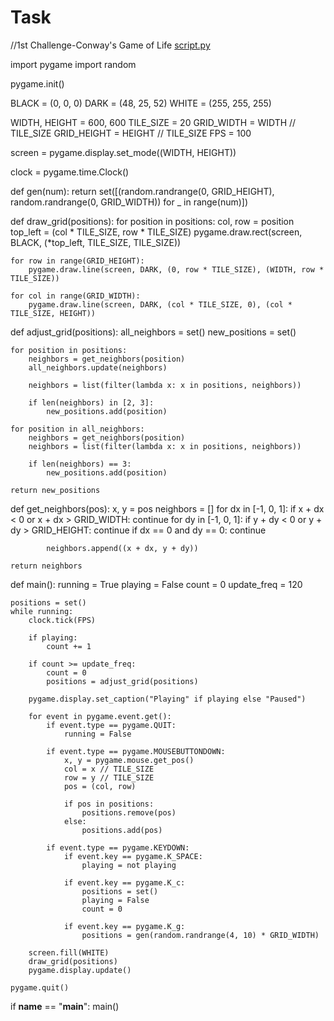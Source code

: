 # Task
//1st Challenge-Conway's Game of Life
[script.py](https://github.com/user-attachments/files/23148735/script.py)

import pygame
import random

pygame.init()

BLACK = (0, 0, 0)
DARK = (48, 25, 52)
WHITE = (255, 255, 255)

WIDTH, HEIGHT = 600, 600
TILE_SIZE = 20
GRID_WIDTH = WIDTH // TILE_SIZE
GRID_HEIGHT = HEIGHT // TILE_SIZE
FPS = 100

screen = pygame.display.set_mode((WIDTH, HEIGHT))

clock = pygame.time.Clock()


def gen(num):
    return set([(random.randrange(0, GRID_HEIGHT), random.randrange(0, GRID_WIDTH)) for _ in range(num)])


def draw_grid(positions):
    for position in positions:
        col, row = position
        top_left = (col * TILE_SIZE, row * TILE_SIZE)
        pygame.draw.rect(screen, BLACK, (*top_left, TILE_SIZE, TILE_SIZE))

    for row in range(GRID_HEIGHT):
        pygame.draw.line(screen, DARK, (0, row * TILE_SIZE), (WIDTH, row * TILE_SIZE))

    for col in range(GRID_WIDTH):
        pygame.draw.line(screen, DARK, (col * TILE_SIZE, 0), (col * TILE_SIZE, HEIGHT))


def adjust_grid(positions):
    all_neighbors = set()
    new_positions = set()

    for position in positions:
        neighbors = get_neighbors(position)
        all_neighbors.update(neighbors)

        neighbors = list(filter(lambda x: x in positions, neighbors))

        if len(neighbors) in [2, 3]:
            new_positions.add(position)

    for position in all_neighbors:
        neighbors = get_neighbors(position)
        neighbors = list(filter(lambda x: x in positions, neighbors))

        if len(neighbors) == 3:
            new_positions.add(position)

    return new_positions


def get_neighbors(pos):
    x, y = pos
    neighbors = []
    for dx in [-1, 0, 1]:
        if x + dx < 0 or x + dx > GRID_WIDTH:
            continue
        for dy in [-1, 0, 1]:
            if y + dy < 0 or y + dy > GRID_HEIGHT:
                continue
            if dx == 0 and dy == 0:
                continue

            neighbors.append((x + dx, y + dy))

    return neighbors


def main():
    running = True
    playing = False
    count = 0
    update_freq = 120

    positions = set()
    while running:
        clock.tick(FPS)

        if playing:
            count += 1

        if count >= update_freq:
            count = 0
            positions = adjust_grid(positions)

        pygame.display.set_caption("Playing" if playing else "Paused")

        for event in pygame.event.get():
            if event.type == pygame.QUIT:
                running = False

            if event.type == pygame.MOUSEBUTTONDOWN:
                x, y = pygame.mouse.get_pos()
                col = x // TILE_SIZE
                row = y // TILE_SIZE
                pos = (col, row)

                if pos in positions:
                    positions.remove(pos)
                else:
                    positions.add(pos)

            if event.type == pygame.KEYDOWN:
                if event.key == pygame.K_SPACE:
                    playing = not playing

                if event.key == pygame.K_c:
                    positions = set()
                    playing = False
                    count = 0

                if event.key == pygame.K_g:
                    positions = gen(random.randrange(4, 10) * GRID_WIDTH)

        screen.fill(WHITE)
        draw_grid(positions)
        pygame.display.update()

    pygame.quit()


if __name__ == "__main__":
    main()
